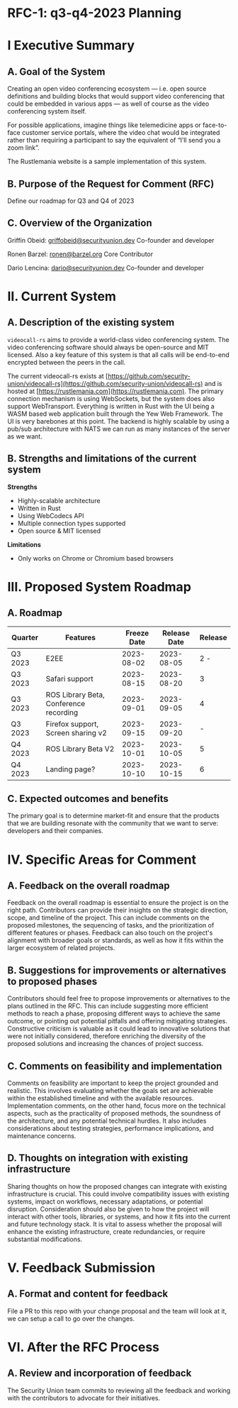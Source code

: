 # RFC-1: q3-q4-2023 Planning

# I Executive Summary 

## A. Goal of the System

Creating an open video conferencing ecosystem — i.e. open source definitions and building blocks that would support video conferencing that could be embedded in various apps — as well of course as the video conferencing system itself.

For possible applications, imagine things like telemedicine apps or face-to-face customer service portals, where the video chat would be integrated rather than requiring a participant to say the equivalent of “I’ll send you a zoom link”.

The Rustlemania website is a sample implementation of this system.

## B. Purpose of the Request for Comment (RFC) 

Define our roadmap for Q3 and Q4 of 2023

## C. Overview of the Organization 

Griffin Obeid: griffobeid@securityunion.dev Co-founder and developer

Ronen Barzel: ronen@barzel.org Core Contributor

Dario Lencina: dario@securityunion.dev  Co-founder and developer

# II. Current System 

## A. Description of the existing system

`videocall-rs` aims to provide a world-class video conferencing system. The video conferencing software should always be open-source and MIT licensed. Also a key feature of this system is that all calls will be end-to-end encrypted between the peers in the call. 

The current videocall-rs exists at [https://github.com/security-union/videocall-rs](https://github.com/security-union/videocall-rs) and is hosted at [https://rustlemania.com](https://rustlemania.com). The primary connection mechanism is using WebSockets, but the system does also support WebTransport. Everything is written in Rust with the UI being a WASM based web application built through the Yew Web Framework. The UI is very barebones at this point. The backend is highly scalable by using a pub/sub architecture with NATS we can run as many instances of the server as we want. 

## B. Strengths and limitations of the current system

**Strengths**
- Highly-scalable architecture
- Written in Rust
- Using WebCodecs API
- Multiple connection types supported
- Open source & MIT licensed

**Limitations**
- Only works on Chrome or Chromium based browsers

# III. Proposed System Roadmap 

## A. Roadmap

| Quarter | Features | Freeze Date | Release Date | Release |
| ------- | -------- | ----------- | ------------ | ------- |
| Q3 2023 | E2EE | 2023-08-02 | 2023-08-05 | 2 - <pick a band> |
| Q3 2023 | Safari support | 2023-08-15 | 2023-08-20 | 3 |
| Q3 2023 | ROS Library Beta, Conference recording | 2023-09-01 | 2023-09-05 | 4 |
| Q3 2023 | Firefox support, Screen sharing v2 | 2023-09-15 | 2023-09-20 | - |
| Q4 2023 | ROS Library Beta V2 | 2023-10-01 | 2023-10-05 | 5 |
| Q4 2023 | Landing page? | 2023-10-10 | 2023-10-15 | 6 |

## C. Expected outcomes and benefits

The primary goal is to determine market-fit and ensure that the products that we are building resonate with the community that we want to serve: developers and their companies.

# IV. Specific Areas for Comment 

## A. Feedback on the overall roadmap 

Feedback on the overall roadmap is essential to ensure the project is on the right path. Contributors can provide their insights on the strategic direction, scope, and timeline of the project. This can include comments on the proposed milestones, the sequencing of tasks, and the prioritization of different features or phases. Feedback can also touch on the project's alignment with broader goals or standards, as well as how it fits within the larger ecosystem of related projects.

## B. Suggestions for improvements or alternatives to proposed phases 

Contributors should feel free to propose improvements or alternatives to the plans outlined in the RFC. This can include suggesting more efficient methods to reach a phase, proposing different ways to achieve the same outcome, or pointing out potential pitfalls and offering mitigating strategies. Constructive criticism is valuable as it could lead to innovative solutions that were not initially considered, therefore enriching the diversity of the proposed solutions and increasing the chances of project success.

## C. Comments on feasibility and implementation 

Comments on feasibility are important to keep the project grounded and realistic. This involves evaluating whether the goals set are achievable within the established timeline and with the available resources. Implementation comments, on the other hand, focus more on the technical aspects, such as the practicality of proposed methods, the soundness of the architecture, and any potential technical hurdles. It also includes considerations about testing strategies, performance implications, and maintenance concerns.

## D. Thoughts on integration with existing infrastructure

Sharing thoughts on how the proposed changes can integrate with existing infrastructure is crucial. This could involve compatibility issues with existing systems, impact on workflows, necessary adaptations, or potential disruption. Consideration should also be given to how the project will interact with other tools, libraries, or systems, and how it fits into the current and future technology stack. It is vital to assess whether the proposal will enhance the existing infrastructure, create redundancies, or require substantial modifications.

# V. Feedback Submission 

## A. Format and content for feedback 

File a PR to this repo with your change proposal and the team will look at it, we can setup a call to go over the changes.

# VI. After the RFC Process 

## A. Review and incorporation of feedback 

The Security Union team commits to reviewing all the feedback and working with the contributors to advocate for their initiatives.
